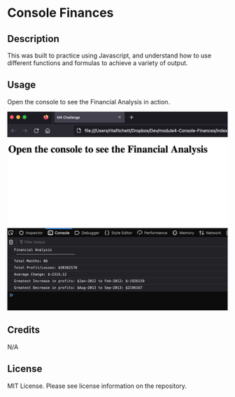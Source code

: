 # Console Finances

## Description
This was built to practice using Javascript, and understand how to use different functions and formulas to achieve a variety of output.  


## Usage
Open the console to see the Financial Analysis in action.

![alt text](./M4-screenshot.png)


## Credits
N/A


## License
MIT License. Please see license information on the repository. 